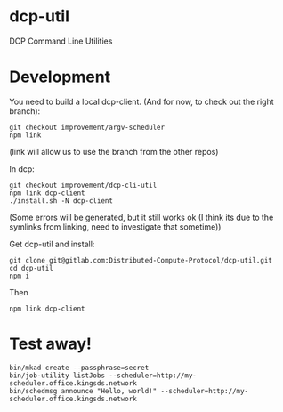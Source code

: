 # dcp-util

DCP Command Line Utilities

# Development

You need to build a local dcp-client. (And for now, to check out the right branch):

    git checkout improvement/argv-scheduler
    npm link
    
(link will allow us to use the branch from the other repos)

In dcp:

    git checkout improvement/dcp-cli-util
    npm link dcp-client
    ./install.sh -N dcp-client

   (Some errors will be generated, but it still works ok (I think its due to the symlinks from linking, need to investigate that sometime))

Get dcp-util and install:

    git clone git@gitlab.com:Distributed-Compute-Protocol/dcp-util.git
    cd dcp-util
    npm i

Then
    
    npm link dcp-client

# Test away!

```
bin/mkad create --passphrase=secret
bin/job-utility listJobs --scheduler=http://my-scheduler.office.kingsds.network
bin/schedmsg announce "Hello, world!" --scheduler=http://my-scheduler.office.kingsds.network
```